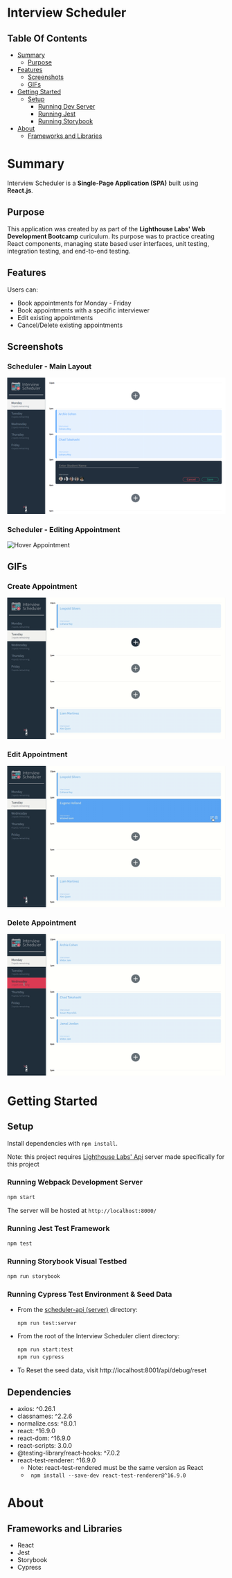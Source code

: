 # Interview Scheduler

## Table Of Contents

- [Summary](#summary)
  - [Purpose](#purpose)
- [Features](#features)
  - [Screenshots](#screenshots)
  - [GIFs]()
- [Getting Started](#getting-started)
  - [Setup](#setup)
    - [Running Dev Server](#running-webpack-development-server)
    - [Running Jest](#running-jest-test-framework)
    - [Running Storybook](#running-storybook-visual-testbed)
- [About](#about)
  - [Frameworks and Libraries](#frameworks-and-libraries)
 

# Summary
Interview Scheduler is a **Single-Page Application (SPA)** built using **React.js**.

## Purpose
This application was created by as part of the **Lighthouse Labs' Web Development Bootcamp** curiculum. Its purpose was to practice creating React components, managing state based user interfaces, unit testing, integration testing, and end-to-end testing.

## Features
Users can:
- Book appointments for Monday - Friday
- Book appointments with a specific interviewer
- Edit existing appointments
- Cancel/Delete existing appointments

## Screenshots
### Scheduler - Main Layout
![Submission Form](./docs/Scheduler-Main.png)

### Scheduler - Editing Appointment
![Hover Appointment](./docs/Scheduler-Edit-Appointment.png)

## GIFs
### Create Appointment
![Create Appointment](./docs/Create-Appointment.gif)

### Edit Appointment
![Edit Appointment](./docs/Edit-Appointment.gif)

### Delete Appointment
![Delete Appointment](./docs/Delete-Appointment.gif)

# Getting Started
## Setup
Install dependencies with `npm install`.

Note: this project requires [Lighthouse Labs' Api](https://github.com/lighthouse-labs/scheduler-api) server made specifically for this project

### Running Webpack Development Server
```sh
npm start
```

The server will be hosted at `http://localhost:8000/`

### Running Jest Test Framework
```sh
npm test
```

### Running Storybook Visual Testbed

```sh
npm run storybook
```

### Running Cypress Test Environment & Seed Data
- From the [scheduler-api (server)](https://github.com/lighthouse-labs/scheduler-api) directory: 
    ```sh
    npm run test:server
    ```
- From the root of the Interview Scheduler client directory:
    ```sh
    npm run start:test
    npm run cypress
    ```
- To Reset the seed data, visit http://localhost:8001/api/debug/reset

## Dependencies

- axios: ^0.26.1
- classnames: ^2.2.6
- normalize.css: ^8.0.1
- react: ^16.9.0
- react-dom: ^16.9.0
- react-scripts: 3.0.0
- @testing-library/react-hooks: ^7.0.2
- react-test-renderer: ^16.9.0
  - Note: react-test-rendered must be the same version as React
  - ` npm install --save-dev react-test-renderer@^16.9.0`

# About

## Frameworks and Libraries

- React
- Jest
- Storybook
- Cypress
